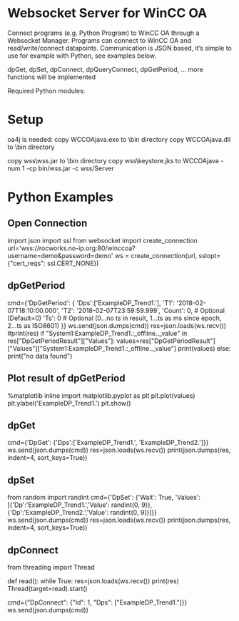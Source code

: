 # Websocket Server for WinCC OA

Connect programs (e.g. Python Program) to WinCC OA through a Websocket Manager. Programs can connect to WinCC OA and read/write/connect datapoints. Communication is JSON based, it’s simple to use for example with Python, see examples below.

dpGet, dpSet, dpConnect, dpQueryConnect, dpGetPeriod, … more functions will be implemented

Required Python modules:

# Setup
oa4j is needed:
copy WCCOAjava.exe to <project>\bin directory
copy WCCOAjava.dll to <project>\bin directory
  
copy wss\wss.jar to <project>\bin directory
copy wss\keystore.jks to <project>
WCCOAjava -num 1 -cp bin/wss.jar -c wss/Server
  
# Python Examples

## Open Connection
import json
import ssl
from websocket import create_connection
url='wss://rocworks.no-ip.org:80/winccoa?username=demo&password=demo'
ws = create_connection(url, sslopt={"cert_reqs": ssl.CERT_NONE})

## dpGetPeriod
cmd={'DpGetPeriod': {
 'Dps':['ExampleDP_Trend1.'],
 'T1': '2018-02-07T18:10:00.000', 
 'T2': '2018-02-07T23:59:59.999',
 'Count': 0, # Optional (Default=0)
 'Ts': 0 # Optional (0...no ts in result, 1...ts as ms since epoch, 2...ts as ISO8601)
 }}
ws.send(json.dumps(cmd))
res=json.loads(ws.recv())
#print(res)
if "System1:ExampleDP_Trend1.:_offline.._value" in res["DpGetPeriodResult"]["Values"]:
 values=res["DpGetPeriodResult"]["Values"]["System1:ExampleDP_Trend1.:_offline.._value"]
 print(values)
else:
 print("no data found")

## Plot result of dpGetPeriod
%matplotlib inline 
import matplotlib.pyplot as plt
plt.plot(values)
plt.ylabel('ExampleDP_Trend1.')
plt.show()

## dpGet
cmd={'DpGet': {'Dps':['ExampleDP_Trend1.', 'ExampleDP_Trend2.']}}
ws.send(json.dumps(cmd))
res=json.loads(ws.recv())
print(json.dumps(res, indent=4, sort_keys=True))

## dpSet
from random import randint
cmd={'DpSet': {'Wait': True, 
 'Values':[{'Dp':'ExampleDP_Trend1.','Value': randint(0, 9)}, 
 {'Dp':'ExampleDP_Trend2.','Value': randint(0, 9)}]}}
ws.send(json.dumps(cmd))
res=json.loads(ws.recv())
print(json.dumps(res, indent=4, sort_keys=True))

## dpConnect
from threading import Thread

def read():
    while True:
        res=json.loads(ws.recv())
        print(res)
Thread(target=read).start()
    
cmd={"DpConnect": {"Id": 1, "Dps": ["ExampleDP_Trend1."]}}
ws.send(json.dumps(cmd))
